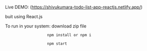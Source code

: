 Live DEMO:
(https://shivukumara-todo-list-app-reactjs.netlify.app/)

buit using React.js


To run in your system:
                       download zip file 
                       
                       npm install or npm i

                       npm start
